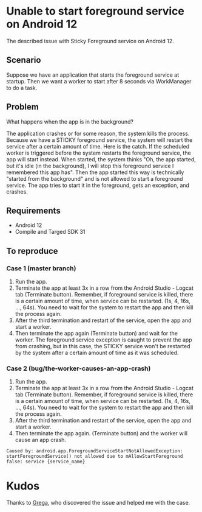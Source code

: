 # Unable to start foreground service on Android 12

The described issue with Sticky Foreground service on Android 12.

## Scenario
Suppose we have an application that starts the foreground service at startup. Then we want a worker to start after 8 seconds via WorkManager to do a task.

## Problem
What happens when the app is in the background? 

The application crashes or for some reason, the system kills the process. Because we have a STICKY foreground service, the system will restart the service after a certain amount of time.
Here is the catch. If the scheduled worker is triggered before the system restarts the foreground service, the app will start instead. When started, the system thinks "Oh, the app started, but it's idle (in the background), I will stop this foreground service I remembered this app has". Then the app started this way is technically "started from the background" and is not allowed to start a foreground service. The app tries to start it in the foreground, gets an exception, and crashes.

## Requirements
- Android 12
- Compile and Targed SDK 31


## To reproduce

### Case 1 (master branch)
1. Run the app.
2. Terminate the app at least 3x in a row from the Android Studio - Logcat tab (Terminate button). Remember, if foreground service is killed, there is a certain amount of time, when service can be restarted. (1s, 4, 16s, ..., 64s). You need to wait for the system to restart the app and then kill the process again.
3. After the third termination and restart of the service, open the app and start a worker.
4. Then terminate the app again (Terminate button) and wait for the worker. The foreground service exception is caught to prevent the app from crashing, but in this case, the STICKY service won't be restarted by the system after a certain amount of time as it was scheduled.

### Case 2 (bug/the-worker-causes-an-app-crash)
1. Run the app.
2. Terminate the app at least 3x in a row from the Android Studio - Logcat tab (Terminate button). Remember, if foreground service is killed, there is a certain amount of time, when service can be restarted. (1s, 4, 16s, ..., 64s). You need to wait for the system to restart the app and then kill the process again.
3. After the third termination and restart of the service, open the app and start a worker.
4. Then terminate the app again. (Terminate button) and the worker will cause an app crash.

```
Caused by: android.app.ForegroundServiceStartNotAllowedException: startForegroundService() not allowed due to mAllowStartForeground false: service {service_name}
```

# Kudos
Thanks to [Grega](https://github.com/muscardinus), who discovered the issue and helped me with the case.

